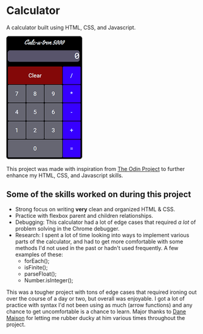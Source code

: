 # Calculator
A calculator built using HTML, CSS, and Javascript.

![Image of calculator](https://github.com/BryantMeskill/Calculator/blob/main/img/calc.png)

This project was made with inspiration from [The Odin Project](https://www.theodinproject.com/) to further enhance my HTML, CSS, and Javascript skills.

## Some of the skills worked on during this project ##

* Strong focus on writing **very** clean and organized HTML & CSS.
* Practice with flexbox parent and children relationships.
* Debugging: This calculator had a lot of edge cases that required *a lot* of problem solving in the Chrome debugger.
* Research: I spent a lot of time looking into ways to implement various parts of the calculator, and had to get more comfortable with some methods I'd not used in the past or hadn't used frequently.
    A few examples of these:
    * forEach();
    * isFinite();
    * parseFloat();
    * Number.isInteger();

This was a tougher project with tons of edge cases that required ironing out over the course of a day or two, but overall was enjoyable. I got a lot of practice with syntax I'd not been using as much (arrow functions) and any chance to get uncomfortable is a chance to learn. Major thanks to [Dane Maison](https://github.com/danemaison) for letting me rubber ducky at him various times throughout the project. 


